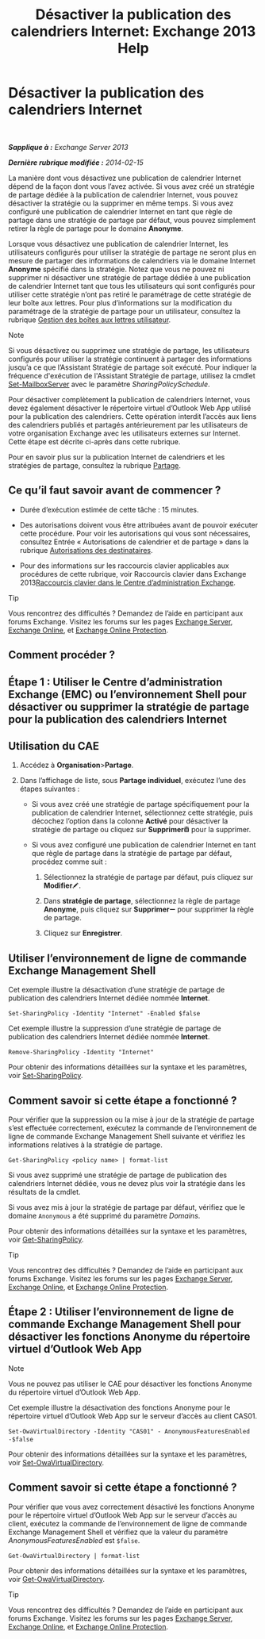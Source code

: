 ﻿---
title: 'Désactiver la publication des calendriers Internet: Exchange 2013 Help'
TOCTitle: Désactiver la publication des calendriers Internet
ms:assetid: f26dbf04-9dae-460f-a987-2ad3dfbc7b7e
ms:mtpsurl: https://technet.microsoft.com/fr-fr/library/JJ853047(v=EXCHG.150)
ms:contentKeyID: 50555518
ms.date: 05/23/2018
mtps_version: v=EXCHG.150
ms.translationtype: MT
---

# Désactiver la publication des calendriers Internet

 

_**Sapplique à :** Exchange Server 2013_

_**Dernière rubrique modifiée :** 2014-02-15_

La manière dont vous désactivez une publication de calendrier Internet dépend de la façon dont vous l’avez activée. Si vous avez créé un stratégie de partage dédiée à la publication de calendrier Internet, vous pouvez désactiver la stratégie ou la supprimer en même temps. Si vous avez configuré une publication de calendrier Internet en tant que règle de partage dans une stratégie de partage par défaut, vous pouvez simplement retirer la règle de partage pour le domaine **Anonyme**.

Lorsque vous désactivez une publication de calendrier Internet, les utilisateurs configurés pour utiliser la stratégie de partage ne seront plus en mesure de partager des informations de calendriers via le domaine Internet **Anonyme** spécifié dans la stratégie. Notez que vous ne pouvez ni supprimer ni désactiver une stratégie de partage dédiée à une publication de calendrier Internet tant que tous les utilisateurs qui sont configurés pour utiliser cette stratégie n’ont pas retiré le paramétrage de cette stratégie de leur boîte aux lettres. Pour plus d’informations sur la modification du paramétrage de la stratégie de partage pour un utilisateur, consultez la rubrique [Gestion des boîtes aux lettres utilisateur](manage-user-mailboxes-exchange-2013-help.md).

> [!NOTE]
> Si vous désactivez ou supprimez une stratégie de partage, les utilisateurs configurés pour utiliser la stratégie continuent à partager des informations jusqu’a ce que l’Assistant Stratégie de partage soit exécuté. Pour indiquer la fréquence d'exécution de l'Assistant Stratégie de partage, utilisez la cmdlet <a href="https://technet.microsoft.com/fr-fr/library/aa998651(v=exchg.150)">Set-MailboxServer</a> avec le paramètre <em>SharingPolicySchedule</em>.


Pour désactiver complètement la publication de calendriers Internet, vous devez également désactiver le répertoire virtuel d’Outlook Web App utilisé pour la publication des calendriers. Cette opération interdit l’accès aux liens des calendriers publiés et partagés antérieurement par les utilisateurs de votre organisation Exchange avec les utilisateurs externes sur Internet. Cette étape est décrite ci-après dans cette rubrique.

Pour en savoir plus sur la publication Internet de calendriers et les stratégies de partage, consultez la rubrique [Partage](sharing-exchange-2013-help.md).

## Ce qu’il faut savoir avant de commencer ?

  - Durée d’exécution estimée de cette tâche : 15 minutes.

  - Des autorisations doivent vous être attribuées avant de pouvoir exécuter cette procédure. Pour voir les autorisations qui vous sont nécessaires, consultez Entrée « Autorisations de calendrier et de partage » dans la rubrique [Autorisations des destinataires](recipients-permissions-exchange-2013-help.md).

  - Pour des informations sur les raccourcis clavier applicables aux procédures de cette rubrique, voir Raccourcis clavier dans Exchange 2013[Raccourcis clavier dans le Centre d’administration Exchange](keyboard-shortcuts-in-the-exchange-admin-center-exchange-online-protection-help.md).

> [!TIP]
> Vous rencontrez des difficultés ? Demandez de l’aide en participant aux forums Exchange. Visitez les forums sur les pages <a href="https://go.microsoft.com/fwlink/p/?linkid=60612">Exchange Server</a>, <a href="https://go.microsoft.com/fwlink/p/?linkid=267542">Exchange Online</a>, et <a href="https://go.microsoft.com/fwlink/p/?linkid=285351">Exchange Online Protection</a>.


## Comment procéder ?

## Étape 1 : Utiliser le Centre d’administration Exchange (EMC) ou l’environnement Shell pour désactiver ou supprimer la stratégie de partage pour la publication des calendriers Internet

## Utilisation du CAE

1.  Accédez à **Organisation**\>**Partage**.

2.  Dans l’affichage de liste, sous **Partage individuel**, exécutez l’une des étapes suivantes :
    
      - Si vous avez créé une stratégie de partage spécifiquement pour la publication de calendrier Internet, sélectionnez cette stratégie, puis décochez l’option dans la colonne **Activé** pour désactiver la stratégie de partage ou cliquez sur **Supprimer**![Icône Supprimer](images/Dd979797.14f639f6-61e8-4418-bbfb-0db14de9d2f5(EXCHG.150).gif "Icône Supprimer") pour la supprimer.
    
      - Si vous avez configuré une publication de calendrier Internet en tant que règle de partage dans la stratégie de partage par défaut, procédez comme suit :
        
        1.  Sélectionnez la stratégie de partage par défaut, puis cliquez sur **Modifier**![Icône Modifier](images/Bb124582.6f53ccb2-1f13-4c02-bea0-30690e6ea71d(EXCHG.150).gif "Icône Modifier").
        
        2.  Dans **stratégie de partage**, sélectionnez la règle de partage **Anonyme**, puis cliquez sur **Supprimer**![Icône Suppression](images/Dd362328.479b6ced-8d64-4277-a725-f17fea202b28(EXCHG.150).gif "Icône Suppression") pour supprimer la règle de partage.
        
        3.  Cliquez sur **Enregistrer**.

## Utiliser l’environnement de ligne de commande Exchange Management Shell

Cet exemple illustre la désactivation d’une stratégie de partage de publication des calendriers Internet dédiée nommée **Internet**.

    Set-SharingPolicy -Identity "Internet" -Enabled $false

Cet exemple illustre la suppression d’une stratégie de partage de publication des calendriers Internet dédiée nommée **Internet**.

    Remove-SharingPolicy -Identity "Internet"

Pour obtenir des informations détaillées sur la syntaxe et les paramètres, voir [Set-SharingPolicy](https://technet.microsoft.com/fr-fr/library/dd297931\(v=exchg.150\)).

## Comment savoir si cette étape a fonctionné ?

Pour vérifier que la suppression ou la mise à jour de la stratégie de partage s’est effectuée correctement, exécutez la commande de l’environnement de ligne de commande Exchange Management Shell suivante et vérifiez les informations relatives à la stratégie de partage.

    Get-SharingPolicy <policy name> | format-list

Si vous avez supprimé une stratégie de partage de publication des calendriers Internet dédiée, vous ne devez plus voir la stratégie dans les résultats de la cmdlet.

Si vous avez mis à jour la stratégie de partage par défaut, vérifiez que le domaine `Anonymous` a été supprimé du paramètre *Domains*.

Pour obtenir des informations détaillées sur la syntaxe et les paramètres, voir [Get-SharingPolicy](https://technet.microsoft.com/fr-fr/library/dd335081\(v=exchg.150\)).

> [!TIP]
> Vous rencontrez des difficultés ? Demandez de l’aide en participant aux forums Exchange. Visitez les forums sur les pages <a href="https://go.microsoft.com/fwlink/p/?linkid=60612">Exchange Server</a>, <a href="https://go.microsoft.com/fwlink/p/?linkid=267542">Exchange Online</a>, et <a href="https://go.microsoft.com/fwlink/p/?linkid=285351">Exchange Online Protection</a>.


## Étape 2 : Utiliser l’environnement de ligne de commande Exchange Management Shell pour désactiver les fonctions Anonyme du répertoire virtuel d’Outlook Web App

> [!NOTE]
> Vous ne pouvez pas utiliser le CAE pour désactiver les fonctions Anonyme du répertoire virtuel d’Outlook Web App.


Cet exemple illustre la désactivation des fonctions Anonyme pour le répertoire virtuel d’Outlook Web App sur le serveur d’accès au client CAS01.

    Set-OwaVirtualDirectory -Identity "CAS01" - AnonymousFeaturesEnabled -$false

Pour obtenir des informations détaillées sur la syntaxe et les paramètres, voir [Set-OwaVirtualDirectory](https://technet.microsoft.com/fr-fr/library/bb123515\(v=exchg.150\)).

## Comment savoir si cette étape a fonctionné ?

Pour vérifier que vous avez correctement désactivé les fonctions Anonyme pour le répertoire virtuel d’Outlook Web App sur le serveur d’accès au client, exécutez la commande de l’environnement de ligne de commande Exchange Management Shell et vérifiez que la valeur du paramètre *AnonymousFeaturesEnabled* est `$false`.

    Get-OwaVirtualDirectory | format-list

Pour obtenir des informations détaillées sur la syntaxe et les paramètres, voir [Get-OwaVirtualDirectory](https://technet.microsoft.com/fr-fr/library/aa998588\(v=exchg.150\)).

> [!TIP]
> Vous rencontrez des difficultés ? Demandez de l’aide en participant aux forums Exchange. Visitez les forums sur les pages <a href="https://go.microsoft.com/fwlink/p/?linkid=60612">Exchange Server</a>, <a href="https://go.microsoft.com/fwlink/p/?linkid=267542">Exchange Online</a>, et <a href="https://go.microsoft.com/fwlink/p/?linkid=285351">Exchange Online Protection</a>.

